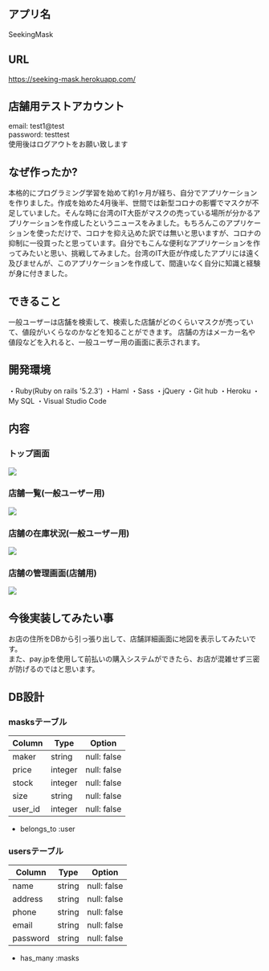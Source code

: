 ## アプリ名
SeekingMask

## URL
https://seeking-mask.herokuapp.com/

## 店舗用テストアカウント
email: test1@test
<br>
password: testtest
<br>
使用後はログアウトをお願い致します

## なぜ作ったか?
本格的にプログラミング学習を始めて約1ヶ月が経ち、自分でアプリケーションを作りました。作成を始めた4月後半、世間では新型コロナの影響でマスクが不足していました。そんな時に台湾のIT大臣がマスクの売っている場所が分かるアプリケーションを作成したというニュースをみました。もちろんこのアプリケーションを使っただけで、コロナを抑え込めた訳では無いと思いますが、コロナの抑制に一役買ったと思っています。自分でもこんな便利なアプリケーションを作ってみたいと思い、挑戦してみました。台湾のIT大臣が作成したアプリには遠く及びませんが、このアプリケーションを作成して、間違いなく自分に知識と経験が身に付きました。

## できること
一般ユーザーは店舗を検索して、検索した店舗がどのくらいマスクが売っていて、値段がいくらなのかなどを知ることができます。
店舗の方はメーカー名や値段などを入れると、一般ユーザー用の画面に表示されます。

## 開発環境
・Ruby(Ruby on rails '5.2.3')
・Haml
・Sass
・jQuery
・Git hub
・Heroku
・My SQL
・Visual Studio Code

## 内容
### トップ画面
![](https://i.gyazo.com/13a13edd1732f89972a835f1f5ebb516.jpg)
### 店舗一覧(一般ユーザー用)
![](https://i.gyazo.com/a5456488c956cc83df6006b28a15a8fe.jpg)
### 店舗の在庫状況(一般ユーザー用)
![](https://i.gyazo.com/30b9a7ac4c0f77fd004de9ea46bebdac.jpg)
### 店舗の管理画面(店舗用)
![](https://i.gyazo.com/ff361ed8399d5d894e5a25b72fb8dc72.jpg)

## 今後実装してみたい事
お店の住所をDBから引っ張り出して、店舗詳細画面に地図を表示してみたいです。
<br>
また、pay.jpを使用して前払いの購入システムができたら、お店が混雑せず三密が防げるのではと思います。

## DB設計
### masksテーブル
|Column|Type|Option|
|------|----|------|
|maker|string|null: false|
|price|integer|null: false|
|stock|integer|null: false|
|size|string|null: false|
|user_id|integer|null: false|
- belongs_to :user

### usersテーブル
|Column|Type|Option|
|------|----|------|
|name|string|null: false|
|address|string|null: false|
|phone|string|null: false|
|email|string|null: false|
|password|string|null: false|
- has_many :masks  

